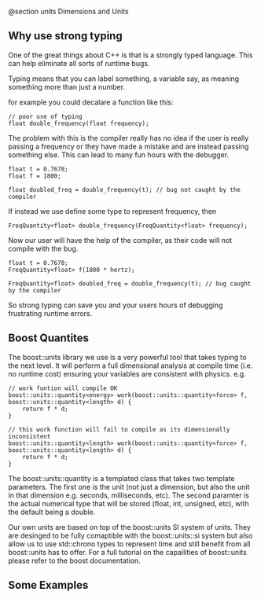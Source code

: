 @section units Dimensions and Units
## Why use strong typing
One of the great things about C++ is that is a strongly typed language. This can help eliminate all sorts
of runtime bugs.

Typing means that you can label something, a variable say, as meaning something more than just a number.

for example you could decalare a function like this:

~~~~{.cpp}
// poor use of typing
float double_frequency(float frequency);
~~~~

The problem with this is the compiler really has no idea if the user is really passing a frequency
or they have made a mistake and are instead passing something else. This can lead to many fun hours
with the debugger.

~~~~{.cpp}
float t = 0.7678;
float f = 1800;

float doubled_freq = double_frequency(t); // bug not caught by the compiler
~~~~

If instead we use define some type to represent frequency, then 
~~~~{.cpp}
FreqQuantity<float> double_frequency(FreqQuantity<float> frequency);
~~~~

Now our user will have the help of the compiler, as their code will not compile with the bug.

~~~~{.cpp}
float t = 0.7678;
FreqQuantity<float> f(1800 * hertz);

FreqQuantity<float> doubled_freq = double_frequency(t); // bug caught by the compiler
~~~~

So strong typing can save you and your users hours of debugging frustrating runtime errors.

## Boost Quantites
The boost::units library we use is a very powerful tool that takes typing to the next level. It will perform a full
dimensional analysis at compile time (i.e. no runtime cost) ensuring your variables are consistent with physics.
e.g.
~~~~{.cpp}
// work funtion will compile OK
boost::units::quantity<energy> work(boost::units::quantity<force> f, boost::units::quantity<length> d) {
    return f * d;
} 

// this work function will fail to compile as its dimensionally inconsistent
boost::units::quantity<length> work(boost::units::quantity<force> f, boost::units::quantity<length> d) {
    return f * d;
} 
~~~~

The boost::units::quantity is a templated class that takes two template parameters. The first one is the unit (not just a dimension,
but also the unit in that dimension e.g. seconds, milliseconds, etc).
The second paramter is the actual numerical type that will be stored (float, int, unsigned, etc), with the default being a double.

Our own units are based on top of the boost::units SI system of units. They are desinged to be fully comaptible with the boost::units::si system
but also allow us to use std::chrono types to represent time and still benefit from all boost::units has to offer. For a full tutorial on the capailities
of boost::units please refer to the boost documentation.

## Some Examples
